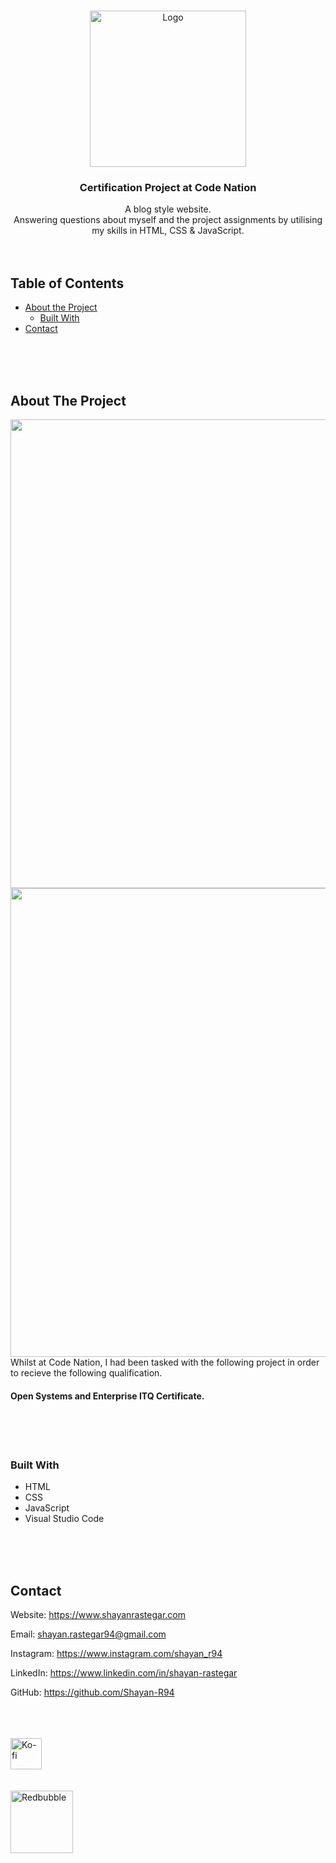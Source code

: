 <!-- PROJECT LOGO -->
<br />
<p align="center">
  <a href="https://github.com/Shayan-R94/Certification-Project-at-Code-Nation">
    <img src="https://user-images.githubusercontent.com/26175544/105646222-acac2400-5e96-11eb-86e2-a12ef70dbc8e.png" alt="Logo" width="250" height="auto">
  </a>

  <h3 align="center">Certification Project at Code Nation</h3>

  <p align="center">
    A blog style website. <br /> Answering questions about myself and the project assignments by utilising my skills in HTML, CSS & JavaScript. 
    <br />
    <br />
    <br />
  </p>
</p>

<!-- TABLE OF CONTENTS -->

## Table of Contents

- [About the Project](#about-the-project)
  - [Built With](#built-with)
- [Contact](#contact)

<br />
<br />
<br />

<!-- ABOUT THE PROJECT -->

## About The Project

<span><img src="https://user-images.githubusercontent.com/26175544/68329229-b9ddc700-00c8-11ea-9bfb-249a723f808e.gif" width="750" height="auto">
<img src="https://user-images.githubusercontent.com/26175544/68329361-fd383580-00c8-11ea-8140-ffc021b7ca2c.gif" width="750" height="auto"></span>
<br />
Whilst at Code Nation, I had been tasked with the following project in order to recieve the following qualification.
<br />

<h4>Open Systems and Enterprise ITQ Certificate.</h4>

<br />
<br />
<br />

### Built With

- []() HTML
- []() CSS
- []() JavaScript
- []() Visual Studio Code

<br />
<br />
<br />

<!-- CONTACT -->

## Contact

Website: https://www.shayanrastegar.com

Email: shayan.rastegar94@gmail.com

Instagram: https://www.instagram.com/shayan_r94

LinkedIn: https://www.linkedin.com/in/shayan-rastegar

GitHub: https://github.com/Shayan-R94

<br />
<br />
<br />

<a href="https://ko-fi.com/shayan_r">
    <img src="https://cdn.ko-fi.com/cdn/kofi5.png" alt="Ko-fi" width="auto" height="50">
</a>

<br />
<br />
<br />

<a href="Shayan-R.redbubble.com">
    <img src="https://d1ielco78gv5pf.cloudfront.net/assets/75x75-Brandmark-Transparent-5914f9388de7f61a2e2fb260ed39145a5719139b6559762350135c21771f12c0.png" alt="Redbubble" width="auto" height="100">
</a>
